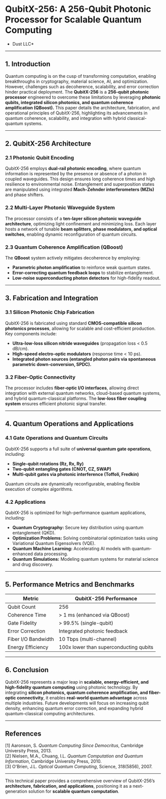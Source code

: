 # **QubitX-256: A 256-Qubit Photonic Processor for Scalable Quantum Computing**  
* Dust LLC*  

---

## **1. Introduction**  

Quantum computing is on the cusp of transforming computation, enabling breakthroughs in cryptography, material science, AI, and optimization. However, challenges such as decoherence, scalability, and error correction hinder practical deployment. The **QubitX-256** is a **256-qubit photonic processor** engineered to overcome these limitations by leveraging **photonic qubits, integrated silicon photonics, and quantum coherence amplification (QBoost).** This paper details the architecture, fabrication, and operational principles of QubitX-256, highlighting its advancements in quantum coherence, scalability, and integration with hybrid classical-quantum systems.  

---

## **2. QubitX-256 Architecture**  

### **2.1 Photonic Qubit Encoding**  
QubitX-256 employs **dual-rail photonic encoding**, where quantum information is represented by the presence or absence of a photon in coupled waveguides. This design ensures long coherence times and high resilience to environmental noise. Entanglement and superposition states are manipulated using integrated **Mach-Zehnder interferometers (MZIs)** and phase shifters.  

### **2.2 Multi-Layer Photonic Waveguide System**  
The processor consists of a **ten-layer silicon photonic waveguide architecture**, optimizing light confinement and minimizing loss. Each layer hosts a network of tunable **beam splitters, phase modulators, and optical switches**, enabling dynamic reconfiguration of quantum circuits.  

### **2.3 Quantum Coherence Amplification (QBoost)**  
The **QBoost** system actively mitigates decoherence by employing:  
- **Parametric photon amplification** to reinforce weak quantum states.  
- **Error-correcting quantum feedback loops** to stabilize entanglement.  
- **Low-noise superconducting photon detectors** for high-fidelity readout.  

---

## **3. Fabrication and Integration**  

### **3.1 Silicon Photonic Chip Fabrication**  
QubitX-256 is fabricated using standard **CMOS-compatible silicon photonics processes**, allowing for scalable and cost-efficient production. Key components include:  
- **Ultra-low-loss silicon nitride waveguides** (propagation loss < 0.5 dB/cm).  
- **High-speed electro-optic modulators** (response time < 10 ps).  
- **Integrated photon sources (entangled photon pairs via spontaneous parametric down-conversion, SPDC).**  

### **3.2 Fiber-Optic Connectivity**  
The processor includes **fiber-optic I/O interfaces**, allowing direct integration with external quantum networks, cloud-based quantum systems, and hybrid quantum-classical platforms. The **low-loss fiber coupling system** ensures efficient photonic signal transfer.  

---

## **4. Quantum Operations and Applications**  

### **4.1 Gate Operations and Quantum Circuits**  
QubitX-256 supports a full suite of **universal quantum gate operations**, including:  
- **Single-qubit rotations (Rz, Rx, Ry)**  
- **Two-qubit entangling gates (CNOT, CZ, SWAP)**  
- **Multi-qubit gates via photonic interference (Toffoli, Fredkin)**  

Quantum circuits are dynamically reconfigurable, enabling flexible execution of complex algorithms.  

### **4.2 Applications**  
QubitX-256 is optimized for high-performance quantum applications, including:  
- **Quantum Cryptography:** Secure key distribution using quantum entanglement (QKD).  
- **Optimization Problems:** Solving combinatorial optimization tasks using Variational Quantum Eigensolvers (VQE).  
- **Quantum Machine Learning:** Accelerating AI models with quantum-enhanced data processing.  
- **Quantum Simulations:** Modeling quantum systems for material science and drug discovery.  

---

## **5. Performance Metrics and Benchmarks**  

| **Metric**              | **QubitX-256 Performance**       |  
|-------------------------|--------------------------------|  
| Qubit Count            | 256                              |  
| Coherence Time         | > 1 ms (enhanced via QBoost)    |  
| Gate Fidelity          | > 99.5% (single-qubit)          |  
| Error Correction       | Integrated photonic feedback    |  
| Fiber I/O Bandwidth    | 10 Tbps (multi-channel)        |  
| Energy Efficiency      | 100x lower than superconducting qubits |  

---

## **6. Conclusion**  

QubitX-256 represents a major leap in **scalable, energy-efficient, and high-fidelity quantum computing** using photonic technology. By integrating **silicon photonics, quantum coherence amplification, and fiber-optic connectivity**, it enables **real-world quantum advantage** across multiple industries. Future developments will focus on increasing qubit density, enhancing quantum error correction, and expanding hybrid quantum-classical computing architectures.  

---

## **References**  
[1] Aaronson, S. *Quantum Computing Since Democritus*, Cambridge University Press, 2013.  
[2] Nielsen, M.A., Chuang, I.L. *Quantum Computation and Quantum Information*, Cambridge University Press, 2010.  
[3] O'Brien, J.L. *Optical Quantum Computing*, Science, 318(5856), 2007.  

---

This technical paper provides a comprehensive overview of QubitX-256’s **architecture, fabrication, and applications**, positioning it as a next-generation solution for **scalable quantum computation**.
